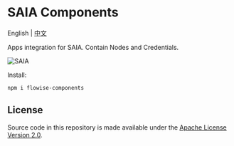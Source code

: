 <!-- markdownlint-disable MD030 -->

# SAIA Components

English | [中文](./README-ZH.md)

Apps integration for SAIA. Contain Nodes and Credentials.

![SAIA](https://github.com/SAIAAI/SAIA/blob/main/images/SAIA.gif?raw=true)

Install:

```bash
npm i flowise-components
```

## License

Source code in this repository is made available under the [Apache License Version 2.0](https://github.com/SAIAAI/SAIA/blob/master/LICENSE.md).
